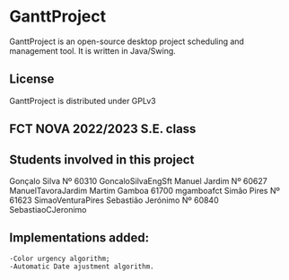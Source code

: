 GanttProject
============
GanttProject is an open-source desktop project scheduling and management tool. It is written in Java/Swing.



## License
GanttProject is distributed under GPLv3

## FCT NOVA 2022/2023 S.E. class 
## Students involved in this project

Gonçalo Silva       Nº 60310    GoncaloSilvaEngSft
Manuel Jardim 	    Nº 60627    ManuelTavoraJardim
Martim Gamboa   	61700       mgamboafct
Simão Pires	    	Nº 61623    SimaoVenturaPires
Sebastião Jerónimo 	Nº 60840    SebastiaoCJeronimo

## Implementations added:
    -Color urgency algorithm;
    -Automatic Date ajustment algorithm.
